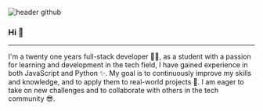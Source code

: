![header github](https://github.com/TrueAyron/bio/blob/main/images/header.png)  


### Hi :call_me_hand:

---
I'm a twenty one years full-stack developer 🧑‍💻, as a student with a passion for learning and development in the tech field, I have gained experience in both JavaScript and Python ✨. My goal is to continuously improve my skills and knowledge, and to apply them to real-world projects 🎯. I am eager to take on new challenges and to collaborate with others in the tech community 😎.
